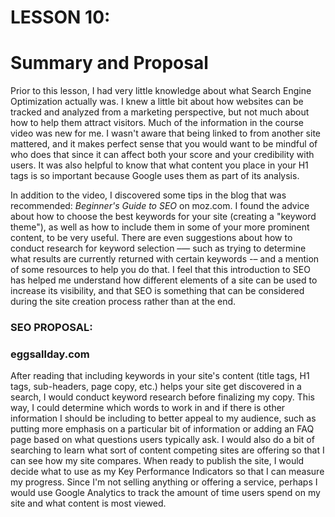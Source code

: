 # LESSON 10:
# Summary and Proposal



Prior to this lesson, I had very little knowledge about what Search Engine
Optimization actually was. I knew a little bit about how websites can be tracked
and analyzed from a marketing perspective, but not much about how to help them
attract visitors. Much of the information in the course video was new for me.
I wasn't aware that being linked to from another site mattered, and it makes perfect
sense that you would want to be mindful of who does that since it can affect both
your score and your credibility with users. It was also helpful to know that
what content you place in your H1 tags is so important because Google uses them
as part of its analysis.

In addition to the video, I discovered some tips in the blog that was recommended: _Beginner's Guide to SEO_ on moz.com. I found the advice about how to choose the
best keywords for your site (creating a "keyword theme"), as well as how to include
them in some of your more prominent content, to be very useful. There are even
suggestions about how to conduct research for keyword selection –— such as trying
to determine what results are currently returned with certain keywords -– and
a mention of some resources to help you do that. I feel that this introduction to
SEO has helped me understand how different elements of a site can be used to
increase its visibility, and that SEO is something that can be considered during
the site creation process rather than at the end.


### SEO PROPOSAL:
### eggsallday.com

After reading that including keywords in your site's content (title tags, H1 tags,
sub-headers, page copy, etc.) helps your site get discovered in a search, I would
conduct keyword research before finalizing my copy. This way, I could determine
which words to work in and if there is other information I should be including to
better appeal to my audience, such as putting more emphasis on a particular bit of information or adding an FAQ page based on what questions users typically ask. I
would also do a bit of searching to learn what sort of content competing sites are
offering so that I can see how my site compares. When ready to publish the site,
I would decide what to use as my Key Performance Indicators so that I can measure
my progress. Since I'm not selling anything or offering a service, perhaps I would
use Google Analytics to track the amount of time users spend on my site and what
content is most viewed.
